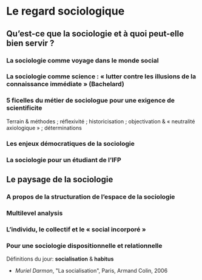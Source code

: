 # Le regard sociologique

## Qu’est-ce que la sociologie et à quoi peut-elle bien servir ?

### La sociologie comme voyage dans le monde social
### La sociologie comme science : « lutter contre les illusions de la connaissance immédiate » \(Bachelard\)
### 5 ficelles du métier de sociologue pour une exigence de scientificite  
Terrain & méthodes ; réflexivité ; historicisation ; objectivation & « neutralité axiologique » ; déterminations
### Les enjeux démocratiques de la sociologie
### La sociologie pour un étudiant de l’IFP

## Le paysage de la sociologie

### A propos de la structuration de l’espace de la sociologie
### Multilevel analysis
### L’individu, le collectif et le « social incorporé »
### Pour une sociologie dispositionnelle et relationnelle

Définitions du jour: **socialisation** & **habitus**
* _Muriel Darmon_, "La socialisation", Paris, Armand Colin, 2006
